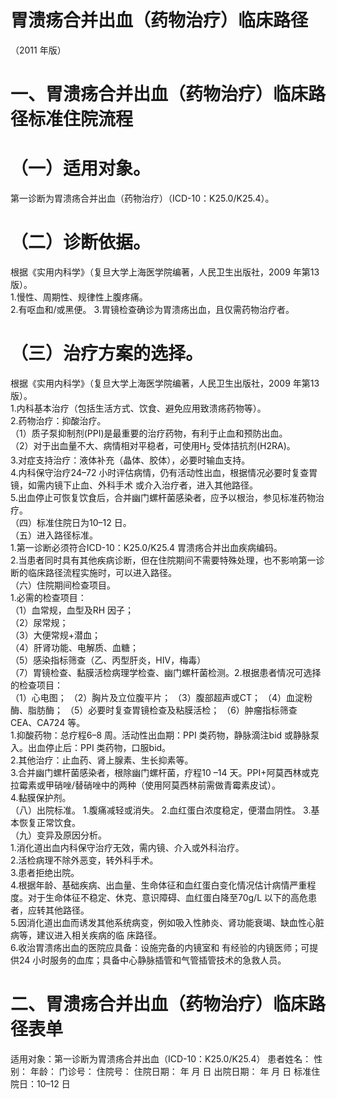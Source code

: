 # 胃溃疡合并出血（药物治疗）临床路径  
（2011 年版）  
# 一、胃溃疡合并出血（药物治疗）临床路径标准住院流程  
# （一）适用对象。  
第一诊断为胃溃疡合并出血（药物治疗）（ICD-10：K25.0/K25.4）。  
# （二）诊断依据。  
根据《实用内科学》（复旦大学上海医学院编著，人民卫生出版社，2009 年第13 版）。  
1.慢性、周期性、规律性上腹疼痛。  
2.有呕血和/或黑便。 3.胃镜检查确诊为胃溃疡出血，且仅需药物治疗者。  
# （三）治疗方案的选择。  
根据《实用内科学》（复旦大学上海医学院编著，人民卫生出版社，2009 年第13 版）。  
1.内科基本治疗（包括生活方式、饮食、避免应用致溃疡药物等）。  
2.药物治疗：抑酸治疗。  
（1）质子泵抑制剂(PPI)是最重要的治疗药物，有利于止血和预防出血。  
（2）对于出血量不大、病情相对平稳者，可使用$\mathrm{{H_{2}}}$ 受体拮抗剂(H2RA)。  
3.对症支持治疗：液体补充（晶体、胶体），必要时输血支持。  
4.内科保守治疗24–72 小时评估病情，仍有活动性出血，根据情况必要时复查胃镜，如需内镜下止血、外科手术 或介入治疗者，进入其他路径。  
5.出血停止可恢复饮食后，合并幽门螺杆菌感染者，应予以根治，参见标准药物治疗。  
（四）标准住院日为10–12 日。  
（五）进入路径标准。  
1.第一诊断必须符合ICD-10：K25.0/K25.4 胃溃疡合并出血疾病编码。  
2.当患者同时具有其他疾病诊断，但在住院期间不需要特殊处理，也不影响第一诊断的临床路径流程实施时，可以进入路径。  
（六）住院期间检查项目。  
1.必需的检查项目：  
（1）血常规，血型及RH 因子；  
（2）尿常规；  
（3）大便常规$+$潜血；  
（4）肝肾功能、电解质、血糖；  
（5）感染指标筛查（乙、丙型肝炎，HIV，梅毒）  
（7）胃镜检查、黏膜活检病理学检查、幽门螺杆菌检测。2.根据患者情况可选择的检查项目：  
（1）心电图； （2）胸片及立位腹平片； （3）腹部超声或CT； （4）血淀粉酶、脂肪酶； （5）必要时复查胃镜检查及粘膜活检； （6）肿瘤指标筛查 CEA、CA724 等。  
1.抑酸药物：总疗程6–8 周。活动性出血期：PPI 类药物，静脉滴注bid 或静脉泵入。出血停止后：PPI 类药物，口服bid。  
2.其他治疗：止血药、肾上腺素、生长抑素等。  
3.合并幽门螺杆菌感染者，根除幽门螺杆菌，疗程10 –14 天。$\mathrm{PPI+}$阿莫西林或克拉霉素或甲硝唑/替硝唑中的两种（使用阿莫西林前需做青霉素皮试）。  
4.黏膜保护剂。  
（八）出院标准。 1.腹痛减轻或消失。 2.血红蛋白浓度稳定，便潜血阴性。 3.基本恢复正常饮食。  
（九）变异及原因分析。  
1.消化道出血内科保守治疗无效，需内镜、介入或外科治疗。  
2.活检病理不除外恶变，转外科手术。  
3.患者拒绝出院。  
4.根据年龄、基础疾病、出血量、生命体征和血红蛋白变化情况估计病情严重程度。对于生命体征不稳定、休克、意识障碍、血红蛋白降至$70\mathrm{g/L}$ 以下的高危患者，应转其他路径。  
5.因消化道出血而诱发其他系统病变，例如吸入性肺炎、肾功能衰竭、缺血性心脏病等，建议进入相关疾病的临 床路径。  
6.收治胃溃疡出血的医院应具备：设施完备的内镜室和 有经验的内镜医师；可提供24 小时服务的血库；具备中心静脉插管和气管插管技术的急救人员。  
# 二、胃溃疡合并出血（药物治疗）临床路径表单  
适用对象：第一诊断为胃溃疡合并出血（ICD-10：K25.0/K25.4） 患者姓名：           性别：       年龄：       门诊号：        住院号：             住院日期：    年    月    日  出院日期：    年    月   日  标准住院日：10–12 日  
